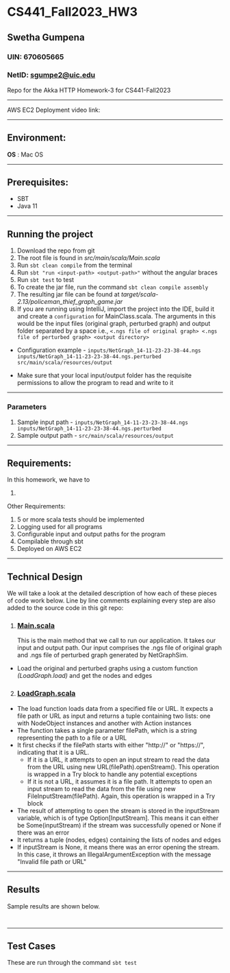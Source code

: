 # CS441_Fall2023_HW3
## Swetha Gumpena
### UIN: 670605665
### NetID: sgumpe2@uic.edu

Repo for the Akka HTTP Homework-3 for CS441-Fall2023

---

AWS EC2 Deployment video link: 

---

## Environment:
**OS** : Mac OS

---

## Prerequisites:
- SBT
- Java 11

---

## Running the project
1) Download the repo from git
2) The root file is found in _src/main/scala/Main.scala_
3) Run `sbt clean compile` from the terminal
4) Run `sbt "run <input-path> <output-path>"` without the angular braces
5) Run `sbt test` to test
6) To create the jar file, run the command `sbt clean compile assembly`
7) The resulting jar file can be found at _target/scala-2.13/policeman_thief_graph_game.jar_
8) If you are running using IntelliJ, import the project into the IDE, build it and create a `configuration` for MainClass.scala. The arguments in this would be the input files (original graph, perturbed graph) and output folder separated by a space i.e., `<.ngs file of original graph> <.ngs file of perturbed graph> <output directory>`
- Configuration example - `inputs/NetGraph_14-11-23-23-38-44.ngs inputs/NetGraph_14-11-23-23-38-44.ngs.perturbed src/main/scala/resources/output`

- Make sure that your local input/output folder has the requisite permissions to allow the program to read and write to it

---

### Parameters
1. Sample input path - ```inputs/NetGraph_14-11-23-23-38-44.ngs inputs/NetGraph_14-11-23-23-38-44.ngs.perturbed```
2. Sample output path - ```src/main/scala/resources/output```

---

## Requirements:

In this homework, we have to 

1) 

Other Requirements:

1) 5 or more scala tests should be implemented 
2) Logging used for all programs 
3) Configurable input and output paths for the program 
4) Compilable through sbt 
5) Deployed on AWS EC2

---

## Technical Design

We will take a look at the detailed description of how each of these pieces of code work below. Line by line comments explaining every step are also added to the source code in this git repo:

1) ### [Main.scala](src/main/scala/Main.scala)
    This is the main method that we call to run our application. It takes our input and output path. Our input comprises the .ngs file of original graph and .ngs file of perturbed graph generated by NetGraphSim.
- Load the original and perturbed graphs using a custom function _(LoadGraph.load)_ and get the nodes and edges


2) ### [LoadGraph.scala](src/main/scala/utils/LoadGraph.scala)
- The load function loads data from a specified file or URL. It expects a file path or URL as input and returns a tuple containing two lists: one with NodeObject instances and another with Action instances
- The function takes a single parameter filePath, which is a string representing the path to a file or a URL 
- It first checks if the filePath starts with either "http://" or "https://", indicating that it is a URL. 
  - If it is a URL, it attempts to open an input stream to read the data from the URL using new URL(filePath).openStream(). This operation is wrapped in a Try block to handle any potential exceptions
  - If it is not a URL, it assumes it is a file path. It attempts to open an input stream to read the data from the file using new FileInputStream(filePath). Again, this operation is wrapped in a Try block 
- The result of attempting to open the stream is stored in the inputStream variable, which is of type Option[InputStream]. This means it can either be Some(inputStream) if the stream was successfully opened or None if there was an error
- It returns a tuple (nodes, edges) containing the lists of nodes and edges 
- If inputStream is None, it means there was an error opening the stream. In this case, it throws an IllegalArgumentException with the message "Invalid file path or URL"

---

## Results
Sample results are shown below. 
```
  
```

---

## Test Cases
These are run through the command `sbt test`

